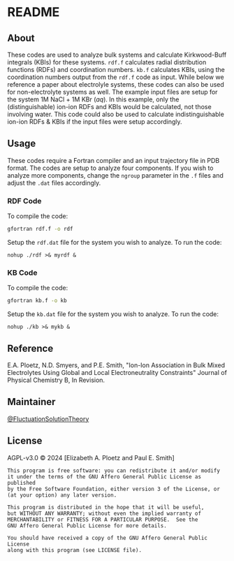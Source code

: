 # README

## About
These codes are used to analyze bulk systems and calculate Kirkwood-Buff integrals (KBIs) for these systems.
```rdf.f``` calculates radial distribution functions (RDFs) and coordination numbers.
```kb.f``` calculates KBIs, using the coordination numbers output from the ```rdf.f``` code as input.
While below we reference a paper about electrolyle systems, these codes can also be used for non-electrolyte systems as well.
The example input files are setup for the system 1M NaCl + 1M KBr (*aq*). In this example, only the (distinguishable) ion-ion RDFs and KBIs would be calculated, not those involving water.
This code could also be used to calculate indistinguishable ion-ion RDFs & KBIs if the input files were setup accordingly.

## Usage
These codes require a Fortran compiler and an input trajectory file in PDB format.
The codes are setup to analyze four components. If you wish to analyze more components, change the ```ngroup``` parameter in the ```.f``` files and adjust the ```.dat``` files accordingly.

### RDF Code
To compile the code:
```sh
gfortran rdf.f -o rdf
```
Setup the ```rdf.dat``` file for the system you wish to analyze.
To run the code:
```
nohup ./rdf >& myrdf &
```

### KB Code
To compile the code:
```sh
gfortran kb.f -o kb
```
Setup the ```kb.dat``` file for the system you wish to analyze.
To run the code:
```
nohup ./kb >& mykb &
```
## Reference
E.A. Ploetz, N.D. Smyers, and P.E. Smith, "Ion-Ion Association in Bulk Mixed Electrolytes Using Global and Local Electroneutrality Constraints"
Journal of Physical Chemistry B, In Revision.

## Maintainer
[@FluctuationSolutionTheory](https://github.com/FluctuationSolutionTheory)

## License
AGPL-v3.0 © 2024 [Elizabeth A. Ploetz and Paul E. Smith]

    This program is free software: you can redistribute it and/or modify
    it under the terms of the GNU Affero General Public License as published
    by the Free Software Foundation, either version 3 of the License, or
    (at your option) any later version.

    This program is distributed in the hope that it will be useful,
    but WITHOUT ANY WARRANTY; without even the implied warranty of
    MERCHANTABILITY or FITNESS FOR A PARTICULAR PURPOSE.  See the
    GNU Affero General Public License for more details.

    You should have received a copy of the GNU Affero General Public License
    along with this program (see LICENSE file).
